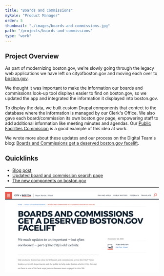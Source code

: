 ```yaml
---
title: "Boards and Commissions"
myRole: "Product Manager"
order: 5
thumbnail: "./images/boards-and-commissions.jpg"
path: "/projects/boards-and-commissions"
type: "work"
---
```


## Project Overview 
As part of modernizing boston.gov, we're slowly going through the legacy web applications we have left on cityofboston.gov and moving each over to [boston.gov](https://www.boston.gov/).

We thought it was important to make the information our boards and commissions look-up tool displays easier to find on boston.gov, so we updated the app and integrated the information it displayed into boston.gov. 

To display the data, we built custom Drupal components that contect to the database where the information is managed by our Clerk's Office. We also gave each board/commission its own boston.gov page, empowering staff to add additional information like meeting minutes and agendas. Our [Public Facilities Commission](https://www.boston.gov/departments/public-facilities/public-facilities-commission) is a good example of this idea at work.

 We wrote more about these updates and our process on the Digital Team's blog: [Boards and Commissions get a deserved boston.gov facelift](https://www.boston.gov/news/boards-and-commissions-get-deserved-bostongov-facelift).

 ## Quicklinks
 * [Blog post](https://www.boston.gov/news/boards-and-commissions-get-deserved-bostongov-facelift)
 * [Updated board and commission search page](https://www.boston.gov/civic-engagement/boards-and-commissions)
 * [The new components on boston.gov](https://www.boston.gov/historic-district/back-bay-architectural-district#commission-information)

---
<div class="imageBlock">
    <div>
        <a href="https://www.boston.gov/news/boards-and-commissions-get-deserved-bostongov-facelift">
            <img src="./images/boards-commissions-screen-shot.png" class="image" alt="Boards and Commissions get a deserved boston.gov facelift"/>
        </a>
    </div>
</div>